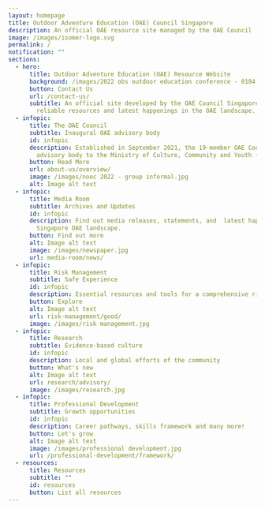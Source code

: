 ```yaml
---
layout: homepage
title: Outdoor Adventure Education (OAE) Council Singapore
description: An official OAE resource site managed by the OAE Council
image: /images/isomer-logo.svg
permalink: /
notification: ""
sections:
  - hero:
      title: Outdoor Adventure Education (OAE) Resource Website
      background: /images/2022 obs outdoor education conference - 0184.jpg
      button: Contact Us
      url: /contact-us/
      subtitle: An official site developed by the OAE Council Singapore to provide
        reliable resources and latest happenings in the OAE landscape.
  - infopic:
      title: The OAE Council
      subtitle: Inaugural OAE advisory body
      id: infopic
      description: Established in September 2021, the 19-member OAE Council is an
        advisory body to the Ministry of Culture, Community and Youth (MCCY).
      button: Read More
      url: about-us/overview/
      image: /images/noec 2022 - group informal.jpg
      alt: Image alt text
  - infopic:
      title: Media Room
      subtitle: Archives and Updates
      id: infopic
      description: Find out media releases, statements, and  latest happenings in the
        Singapore OAE landscape.
      button: Find out more
      alt: Image alt text
      image: /images/newspaper.jpg
      url: media-room/news/
  - infopic:
      title: Risk Management
      subtitle: Safe Experience
      id: infopic
      description: Essential resources and tools for a comprehensive risk management
      button: Explore
      alt: Image alt text
      url: risk-management/good/
      image: /images/risk management.jpg
  - infopic:
      title: Research
      subtitle: Evidence-based culture
      id: infopic
      description: Local and global efforts of the community
      button: What's new
      alt: Image alt text
      url: research/advisory/
      image: /images/research.jpg
  - infopic:
      title: Professional Development
      subtitle: Growth opportunities
      id: infopic
      description: Career pathways, skills framework and many more!
      button: Let's grow
      alt: Image alt text
      image: /images/professional development.jpg
      url: /professional-development/framework/
  - resources:
      title: Resources
      subtitle: ""
      id: resources
      button: List all resources
---
```

